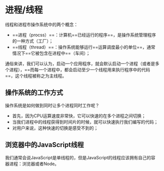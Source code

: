 # 进程/线程

线程和进程市操作系统中的两个概念：

- ==进程（procss）==：计算机==已经运行的程序==，是操作系统管理程序的一种方式（工厂）；
- ==线程（thread）==：操作系统能够运行==运算调度最小的单位==，通常情况下==它被包含在进程中==（车间）；

通俗来讲，我们可以认为，启动一个应用程序，就会默认启动一个进程（或者是多个进程），==而每一个进程中，都会启动至少一个线程用来执行程序中的代码==，这个线程被称之为主线程。



## 操作系统的工作方式

操作系统是如何做到同时让多个进程同时工作呢？

- 首先，因为CPU运算速度非常快，它可以快速的在多个进程之间切换；
- 当我们进程中的线程获得到时间片的时候，就可以快速执行我们编写的代码；
- 对用户来说，这种快速的切换是感受不到的；



## 浏览器中的JavaScript线程

我们通常会说JavaScript是单线程的，但是JavaScript的线程应该拥有自己的容器进程：浏览器或者Node。






